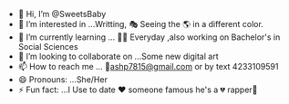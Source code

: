 - 👋 Hi, I’m @SweetsBaby
- 👀 I’m interested in ...Writting, 🎭 Seeing the 🌎 in a different color.
- 🌱 I’m currently learning ... 🧑‍🏫 Everyday ,also working on Bachelor's in Social Sciences 
- 💞️ I’m looking to collaborate on ...Some new digital art 
- 📫 How to reach me ... 💌ashp7815@gmail.com or by text 4233109591
- 😄 Pronouns: ...She/Her
- ⚡ Fun fact: ...I Use to date ❤️  someone famous he's a 💔 rapper💋

<!---
SweetsBaby/SweetsBaby is a ✨ special ✨ repository because its `README.md` (this file) appears on your GitHub profile.
You can click the Preview link to take a look at your changes.
--->
